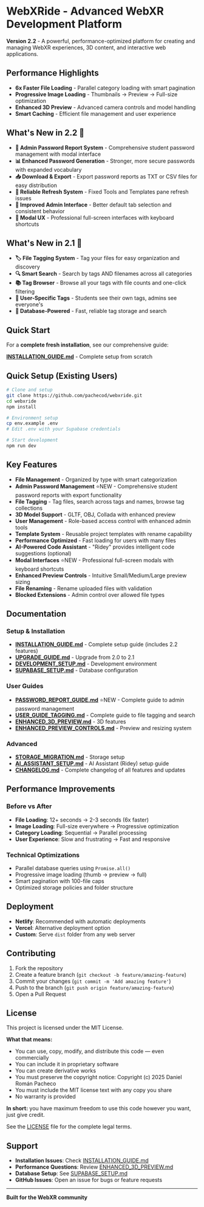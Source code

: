 # WebXRide - Advanced WebXR Development Platform

**Version 2.2** - A powerful, performance-optimized platform for creating and managing WebXR experiences, 3D content, and interactive web applications.

## Performance Highlights

- **6x Faster File Loading** - Parallel category loading with smart pagination
- **Progressive Image Loading** - Thumbnails → Preview → Full-size optimization
- **Enhanced 3D Preview** - Advanced camera controls and model handling
- **Smart Caching** - Efficient file management and user experience

## What's New in 2.2 🎉

- **🔐 Admin Password Report System** - Comprehensive student password management with modal interface
- **📊 Enhanced Password Generation** - Stronger, more secure passwords with expanded vocabulary
- **📥 Download & Export** - Export password reports as TXT or CSV files for easy distribution
- **🔄 Reliable Refresh System** - Fixed Tools and Templates pane refresh issues
- **🎯 Improved Admin Interface** - Better default tab selection and consistent behavior
- **📱 Modal UX** - Professional full-screen interfaces with keyboard shortcuts

## What's New in 2.1 🎉

- **🏷️ File Tagging System** - Tag your files for easy organization and discovery
- **🔍 Smart Search** - Search by tags AND filenames across all categories
- **📚 Tag Browser** - Browse all your tags with file counts and one-click filtering
- **👥 User-Specific Tags** - Students see their own tags, admins see everyone's
- **💾 Database-Powered** - Fast, reliable tag storage and search

## Quick Start

For a **complete fresh installation**, see our comprehensive guide:

**[INSTALLATION_GUIDE.md](INSTALLATION_GUIDE.md)** - Complete setup from scratch

## Quick Setup (Existing Users)

```bash
# Clone and setup
git clone https://github.com/pachecod/webxride.git
cd webxride
npm install

# Environment setup
cp env.example .env
# Edit .env with your Supabase credentials

# Start development
npm run dev
```

## Key Features

- **File Management** - Organized by type with smart categorization
- **Admin Password Management** ⭐NEW - Comprehensive student password reports with export functionality
- **File Tagging** - Tag files, search across tags and names, browse tag collections
- **3D Model Support** - GLTF, OBJ, Collada with enhanced preview
- **User Management** - Role-based access control with enhanced admin tools
- **Template System** - Reusable project templates with rename capability
- **Performance Optimized** - Fast loading for users with many files
- **AI-Powered Code Assistant** - "Ridey" provides intelligent code suggestions (optional)
- **Modal Interfaces** ⭐NEW - Professional full-screen modals with keyboard shortcuts
- **Enhanced Preview Controls** - Intuitive Small/Medium/Large preview sizing
- **File Renaming** - Rename uploaded files with validation
- **Blocked Extensions** - Admin control over allowed file types

## Documentation

### Setup & Installation
- **[INSTALLATION_GUIDE.md](INSTALLATION_GUIDE.md)** - Complete setup guide (includes 2.2 features)
- **[UPGRADE_GUIDE.md](UPGRADE_GUIDE.md)** - Upgrade from 2.0 to 2.1
- **[DEVELOPMENT_SETUP.md](DEVELOPMENT_SETUP.md)** - Development environment
- **[SUPABASE_SETUP.md](SUPABASE_SETUP.md)** - Database configuration

### User Guides
- **[PASSWORD_REPORT_GUIDE.md](PASSWORD_REPORT_GUIDE.md)** ⭐NEW - Complete guide to admin password management
- **[USER_GUIDE_TAGGING.md](USER_GUIDE_TAGGING.md)** - Complete guide to file tagging and search
- **[ENHANCED_3D_PREVIEW.md](ENHANCED_3D_PREVIEW.md)** - 3D features
- **[ENHANCED_PREVIEW_CONTROLS.md](ENHANCED_PREVIEW_CONTROLS.md)** - Preview and resizing system

### Advanced
- **[STORAGE_MIGRATION.md](STORAGE_MIGRATION.md)** - Storage setup
- **[AI_ASSISTANT_SETUP.md](AI_ASSISTANT_SETUP.md)** - AI Assistant (Ridey) setup guide
- **[CHANGELOG.md](CHANGELOG.md)** - Complete changelog of all features and updates

## Performance Improvements

### Before vs After
- **File Loading**: 12+ seconds → 2-3 seconds (6x faster)
- **Image Loading**: Full-size everywhere → Progressive optimization
- **Category Loading**: Sequential → Parallel processing
- **User Experience**: Slow and frustrating → Fast and responsive

### Technical Optimizations
- Parallel database queries using `Promise.all()`
- Progressive image loading (thumb → preview → full)
- Smart pagination with 100-file caps
- Optimized storage policies and folder structure

## Deployment

- **Netlify**: Recommended with automatic deployments
- **Vercel**: Alternative deployment option
- **Custom**: Serve `dist` folder from any web server

## Contributing

1. Fork the repository
2. Create a feature branch (`git checkout -b feature/amazing-feature`)
3. Commit your changes (`git commit -m 'Add amazing feature'`)
4. Push to the branch (`git push origin feature/amazing-feature`)
5. Open a Pull Request

## License

This project is licensed under the MIT License.

**What that means:**
- You can use, copy, modify, and distribute this code — even commercially  
- You can include it in proprietary software  
- You can create derivative works  
- You must preserve the copyright notice: Copyright (c) 2025 Daniel Román Pacheco  
- You must include the MIT license text with any copy you share  
- No warranty is provided  

**In short:** you have maximum freedom to use this code however you want, just give credit.

See the [LICENSE](LICENSE) file for the complete legal terms.

## Support

- **Installation Issues**: Check [INSTALLATION_GUIDE.md](INSTALLATION_GUIDE.md)
- **Performance Questions**: Review [ENHANCED_3D_PREVIEW.md](ENHANCED_3D_PREVIEW.md)
- **Database Setup**: See [SUPABASE_SETUP.md](SUPABASE_SETUP.md)
- **GitHub Issues**: Open an issue for bugs or feature requests

---

**Built for the WebXR community** 